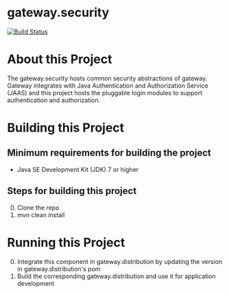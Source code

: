 # gateway.security

[![Build Status][build-status-image]][build-status]

[build-status-image]: https://travis-ci.org/kaazing/gateway.security.svg?branch=develop
[build-status]: https://travis-ci.org/kaazing/gateway.security

# About this Project

The gateway.security hosts common security abstractions of gateway. Gateway integrates with Java Authentication and Authorization Service (JAAS) and this project hosts the pluggable login modules to support authentication and authorization.

# Building this Project

## Minimum requirements for building the project
* Java SE Development Kit (JDK) 7 or higher

## Steps for building this project
0. Clone the repo
0. mvn clean install

# Running this Project

0. Integrate this component in gateway.distribution by updating the version in gateway.distribution's pom
0. Build the corresponding gateway.distribution and use it for application development
